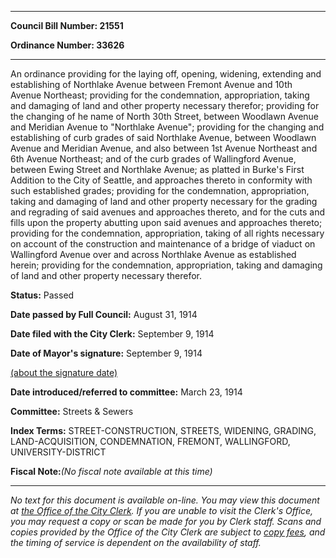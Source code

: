 

********

**Council Bill Number: 21551**
   
**Ordinance Number: 33626**
********

 An ordinance providing for the laying off, opening, widening, extending and establishing of Northlake Avenue between Fremont Avenue and 10th Avenue Northeast; providing for the condemnation, appropriation, taking and damaging of land and other property necessary therefor; providing for the changing of he name of North 30th Street, between Woodlawn Avenue and Meridian Avenue to "Northlake Avenue"; providing for the changing and establishing of curb grades of said Northlake Avenue, between Woodlawn Avenue and Meridian Avenue, and also between 1st Avenue Northeast and 6th Avenue Northeast; and of the curb grades of Wallingford Avenue, between Ewing Street and Northlake Avenue; as platted in Burke's First Addition to the City of Seattle, and approaches thereto in conformity with such established grades; providing for the condemnation, appropriation, taking and damaging of land and other property necessary for the grading and regrading of said avenues and approaches thereto, and for the cuts and fills upon the property abutting upon said avenues and approaches thereto; providing for the condemnation, appropriation, taking of all rights necessary on account of the construction and maintenance of a bridge of viaduct on Wallingford Avenue over and across Northlake Avenue as established herein; providing for the condemnation, appropriation, taking and damaging of land and other property necessary therefor.

**Status:** Passed
   
**Date passed by Full Council:** August 31, 1914
   
**Date filed with the City Clerk:** September 9, 1914
   
**Date of Mayor's signature:** September 9, 1914
   
[(about the signature date)](/~public/approvaldate.htm)
   
   
   
**Date introduced/referred to committee:** March 23, 1914
   
**Committee:** Streets & Sewers
   
   
**Index Terms:** STREET-CONSTRUCTION, STREETS, WIDENING, GRADING, LAND-ACQUISITION, CONDEMNATION, FREMONT, WALLINGFORD, UNIVERSITY-DISTRICT

**Fiscal Note:**_(No fiscal note available at this time)_
********

_No text for this document is available on-line. You may view this document at [the Office of the City Clerk](http://www.seattle.gov/leg/clerk/contactUs.htm). If you are unable to visit the Clerk's Office, you may request a copy or scan be made for you by Clerk staff. Scans and copies provided by the Office of the City Clerk are subject to [copy fees](http://clerk.seattle.gov/~public/clerkfees.htm), and the timing of service is dependent on the availability of staff._

